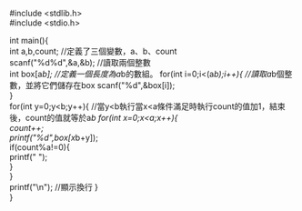 #include <stdlib.h>    
#include <stdio.h>    
    
int main(){    
    int a,b,count; //定義了三個變數，a、b、count   
    scanf("%d%d",&a,&b); //讀取兩個整數   
    int box[a*b]; //定義一個長度為a*b的數組。 
    for(int i=0;i<(a*b);i++){  //讀取a*b個整數，並將它們儲存在box
        scanf("%d",&box[i]);  
    }  
    for(int y=0;y<b;y++){  //當y<b執行當x<a條件滿足時執行count的值加1，結束後，count的值就等於a*b
        for(int x=0;x<a;x++){  
            count++;  
            printf("%d",box[x*b+y]);  
            if(count%a!=0){  
                printf(" ");  
            }  
        }  
        printf("\n"); //顯示換行 
    }  
}  
